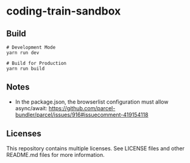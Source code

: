 # coding-train-sandbox

## Build
```
# Development Mode
yarn run dev

# Build for Production
yarn run build
```

## Notes

* In the package.json, the browserlist configuration must allow async/await: https://github.com/parcel-bundler/parcel/issues/916#issuecomment-419154118

## Licenses

This repository contains multiple licenses. See LICENSE files and other README.md files for more information.
